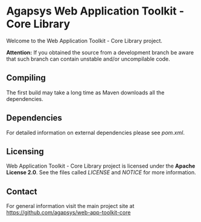 # Agapsys Web Application Toolkit - Core Library

Welcome to the Web Application Toolkit - Core Library project.

**Attention:** If you obtained the source from a development branch be aware that  such branch can contain unstable and/or uncompilable code.

## Compiling

The first build may take a long time as Maven downloads all the dependencies.

## Dependencies

For detailed information on external dependencies please see *pom.xml*.

## Licensing

Web Application Toolkit - Core Library project is licensed under the **Apache License 2.0**. See the files called *LICENSE* and *NOTICE* for more information.

## Contact

For general information visit the main project site at https://github.com/agapsys/web-app-toolkit-core
